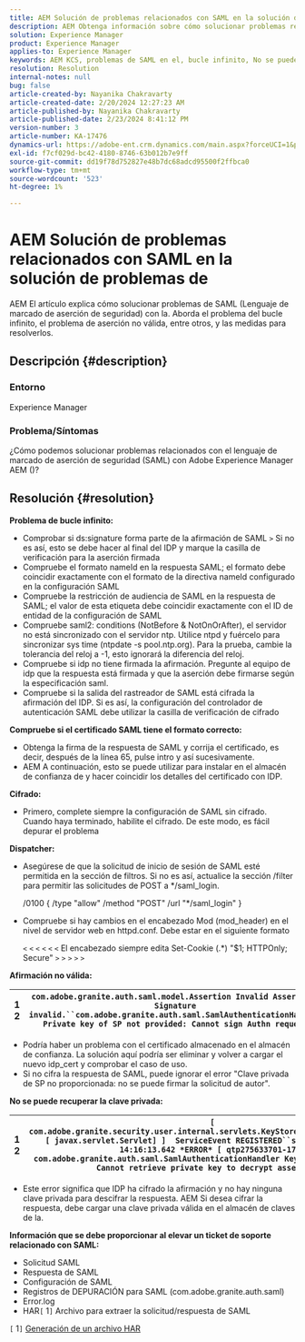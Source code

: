 ```yaml
---
title: AEM Solución de problemas relacionados con SAML en la solución de problemas de
description: AEM Obtenga información sobre cómo solucionar problemas relacionados con SAML en la administración de etiquetas de. Compruebe el problema de bucle infinito y si el certificado SAML está en el formato adecuado.
solution: Experience Manager
product: Experience Manager
applies-to: Experience Manager
keywords: AEM KCS, problemas de SAML en el, bucle infinito, No se puede recuperar la clave privada, Archivo HAR1, Solicitud SAML, Registros de DEPURACIÓN para SAML, com.adobe.granite.auth.saml, Experience Manager
resolution: Resolution
internal-notes: null
bug: false
article-created-by: Nayanika Chakravarty
article-created-date: 2/20/2024 12:27:23 AM
article-published-by: Nayanika Chakravarty
article-published-date: 2/23/2024 8:41:12 PM
version-number: 3
article-number: KA-17476
dynamics-url: https://adobe-ent.crm.dynamics.com/main.aspx?forceUCI=1&pagetype=entityrecord&etn=knowledgearticle&id=c34ad2cd-86cf-ee11-9079-6045bd006239
exl-id: f7cf029d-bc42-4180-8746-63b012b7e9ff
source-git-commit: dd19f78d752827e48b7dc68adcd95500f2ffbca0
workflow-type: tm+mt
source-wordcount: '523'
ht-degree: 1%

---
```


# AEM Solución de problemas relacionados con SAML en la solución de problemas de


AEM El artículo explica cómo solucionar problemas de SAML (Lenguaje de marcado de aserción de seguridad) con la. Aborda el problema del bucle infinito, el problema de aserción no válida, entre otros, y las medidas para resolverlos.

## Descripción {#description}


### <b>Entorno</b>

Experience Manager



### <b>Problema/Síntomas</b>

¿Cómo podemos solucionar problemas relacionados con el lenguaje de marcado de aserción de seguridad (SAML) con Adobe Experience Manager AEM ()?


## Resolución {#resolution}


<b>Problema de bucle infinito:</b>

- Comprobar si ds:signature forma parte de la afirmación de SAML `>`  Si no es así, esto se debe hacer al final del IDP y marque la casilla de verificación para la aserción firmada
- Compruebe el formato nameId en la respuesta SAML; el formato debe coincidir exactamente con el formato de la directiva nameId configurado en la configuración SAML
- Compruebe la restricción de audiencia de SAML en la respuesta de SAML; el valor de esta etiqueta debe coincidir exactamente con el ID de entidad de la configuración de SAML
- Compruebe saml2: conditions (NotBefore &amp; NotOnOrAfter), el servidor no está sincronizado con el servidor ntp. Utilice ntpd y fuércelo para sincronizar sys time (ntpdate -s pool.ntp.org). Para la prueba, cambie la tolerancia del reloj a -1, esto ignorará la diferencia del reloj.
- Compruebe si idp no tiene firmada la afirmación. Pregunte al equipo de idp que la respuesta está firmada y que la aserción debe firmarse según la especificación saml.
- Compruebe si la salida del rastreador de SAML está cifrada la afirmación del IDP. Si es así, la configuración del controlador de autenticación SAML debe utilizar la casilla de verificación de cifrado


<b>Compruebe si el certificado SAML tiene el formato correcto:</b>

- Obtenga la firma de la respuesta de SAML y corrija el certificado, es decir, después de la línea 65, pulse intro y así sucesivamente.
- AEM A continuación, esto se puede utilizar para instalar en el almacén de confianza de y hacer coincidir los detalles del certificado con IDP.


<b>Cifrado:</b>

- Primero, complete siempre la configuración de SAML sin cifrado. Cuando haya terminado, habilite el cifrado. De este modo, es fácil depurar el problema


<b>Dispatcher:</b>

- Asegúrese de que la solicitud de inicio de sesión de SAML esté permitida en la sección de filtros. Si no es así, actualice la sección /filter para permitir las solicitudes de POST a \*/saml_login.



  /0100 { /type &quot;allow&quot; /method &quot;POST&quot; /url &quot;\*/saml_login&quot; }


- Compruebe si hay cambios en el encabezado Mod (mod_header) en el nivel de servidor web en httpd.conf. Debe estar en el siguiente formato

  `<` `<` `<` `<` `<` `<`  El encabezado siempre edita Set-Cookie (.\*) &quot;$1; HTTPOnly; Secure&quot; `>` `>` `>` `>` `>`


<b>Afirmación no válida:</b>


| 1<br>  2 | `com.adobe.granite.auth.saml.model.Assertion Invalid Assertion: Signature invalid.``com.adobe.granite.auth.saml.SamlAuthenticationHandler Private key of SP not provided: Cannot sign Authn request` |
| --- | --- |


- Podría haber un problema con el certificado almacenado en el almacén de confianza. La solución aquí podría ser eliminar y volver a cargar el nuevo idp_cert y comprobar el caso de uso.
- Si no cifra la respuesta de SAML, puede ignorar el error &quot;Clave privada de SP no proporcionada: no se puede firmar la solicitud de autor&quot;.


<b>No se puede recuperar la clave privada:</b>


| 1<br>  2 | `[ com.adobe.granite.security.user.internal.servlets.KeyStoreManagingServlet,1121, [ javax.servlet.Servlet] ]  ServiceEvent REGISTERED``saml.log:27.01.2019 14:16:13.642 *ERROR* [ qtp275633701-179]  com.adobe.granite.auth.saml.SamlAuthenticationHandler KeyStore uninitialized. Cannot retrieve private key to decrypt assertions.` |
| --- | --- |


- Este error significa que IDP ha cifrado la afirmación y no hay ninguna clave privada para descifrar la respuesta. AEM Si desea cifrar la respuesta, debe cargar una clave privada válida en el almacén de claves de la.


<b>Información que se debe proporcionar al elevar un ticket de soporte relacionado con SAML:</b>

- Solicitud SAML
- Respuesta de SAML
- Configuración de SAML
- Registros de DEPURACIÓN para SAML (com.adobe.granite.auth.saml)
- Error.log
- HAR`[` 1`]`  Archivo para extraer la solicitud/respuesta de SAML


`[` 1`]`  [Generación de un archivo HAR](https://help.tenderapp.com/kb/troubleshooting-your-tender-site/generating-an-har-file)
